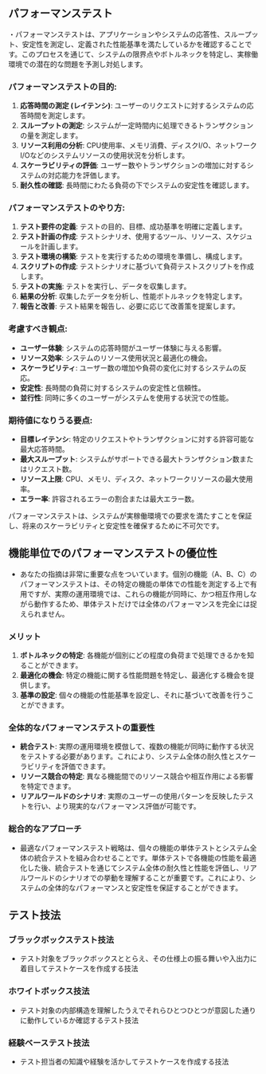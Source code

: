 ## パフォーマンステスト
・パフォーマンステストは、アプリケーションやシステムの応答性、スループット、安定性を測定し、定義された性能基準を満たしているかを確認することです。このプロセスを通じて、システムの限界点やボトルネックを特定し、実稼働環境での潜在的な問題を予測し対処します。

### パフォーマンステストの目的:

1. **応答時間の測定 (レイテンシ)**: ユーザーのリクエストに対するシステムの応答時間を測定します。
2. **スループットの測定**: システムが一定時間内に処理できるトランザクションの量を測定します。
3. **リソース利用の分析**: CPU使用率、メモリ消費、ディスクI/O、ネットワークI/Oなどのシステムリソースの使用状況を分析します。
4. **スケーラビリティの評価**: ユーザー数やトランザクションの増加に対するシステムの対応能力を評価します。
5. **耐久性の確認**: 長時間にわたる負荷の下でシステムの安定性を確認します。

### パフォーマンステストのやり方:

1. **テスト要件の定義**: テストの目的、目標、成功基準を明確に定義します。
2. **テスト計画の作成**: テストシナリオ、使用するツール、リソース、スケジュールを計画します。
3. **テスト環境の構築**: テストを実行するための環境を準備し、構成します。
4. **スクリプトの作成**: テストシナリオに基づいて負荷テストスクリプトを作成します。
5. **テストの実施**: テストを実行し、データを収集します。
6. **結果の分析**: 収集したデータを分析し、性能ボトルネックを特定します。
7. **報告と改善**: テスト結果を報告し、必要に応じて改善策を提案します。

### 考慮すべき観点:

- **ユーザー体験**: システムの応答時間がユーザー体験に与える影響。
- **リソース効率**: システムのリソース使用状況と最適化の機会。
- **スケーラビリティ**: ユーザー数の増加や負荷の変化に対するシステムの反応。
- **安定性**: 長時間の負荷に対するシステムの安定性と信頼性。
- **並行性**: 同時に多くのユーザーがシステムを使用する状況での性能。

### 期待値になりうる要点:

- **目標レイテンシ**: 特定のリクエストやトランザクションに対する許容可能な最大応答時間。
- **最大スループット**: システムがサポートできる最大トランザクション数またはリクエスト数。
- **リソース上限**: CPU、メモリ、ディスク、ネットワークリソースの最大使用率。
- **エラー率**: 許容されるエラーの割合または最大エラー数。

パフォーマンステストは、システムが実稼働環境での要求を満たすことを保証し、将来のスケーラビリティと安定性を確保するために不可欠です。


## 機能単位でのパフォーマンステストの優位性
- あなたの指摘は非常に重要な点をついています。個別の機能（A、B、C）のパフォーマンステストは、その特定の機能の単体での性能を測定する上で有用ですが、実際の運用環境では、これらの機能が同時に、かつ相互作用しながら動作するため、単体テストだけでは全体のパフォーマンスを完全には捉えられません。

### メリット
1. **ボトルネックの特定**: 各機能が個別にどの程度の負荷まで処理できるかを知ることができます。
2. **最適化の機会**: 特定の機能に関する性能問題を特定し、最適化する機会を提供します。
3. **基準の設定**: 個々の機能の性能基準を設定し、それに基づいて改善を行うことができます。

### 全体的なパフォーマンステストの重要性
- **統合テスト**: 実際の運用環境を模倣して、複数の機能が同時に動作する状況をテストする必要があります。これにより、システム全体の耐久性とスケーラビリティを評価できます。
- **リソース競合の特定**: 異なる機能間でのリソース競合や相互作用による影響を特定できます。
- **リアルワールドのシナリオ**: 実際のユーザーの使用パターンを反映したテストを行い、より現実的なパフォーマンス評価が可能です。

### 総合的なアプローチ
- 最適なパフォーマンステスト戦略は、個々の機能の単体テストとシステム全体の統合テストを組み合わせることです。単体テストで各機能の性能を最適化した後、統合テストを通じてシステム全体の耐久性と性能を評価し、リアルワールドのシナリオでの挙動を理解することが重要です。これにより、システムの全体的なパフォーマンスと安定性を保証することができます。


## テスト技法
### ブラックボックステスト技法
- テスト対象をブラックボックスととらえ、その仕様上の振る舞いや入出力に着目してテストケースを作成する技法
### ホワイトボックス技法
- テスト対象の内部構造を理解したうえでそれらひとつひとつが意図した通りに動作しているか確認するテスト技法
### 経験ベーステスト技法
- テスト担当者の知識や経験を活かしてテストケースを作成する技法
